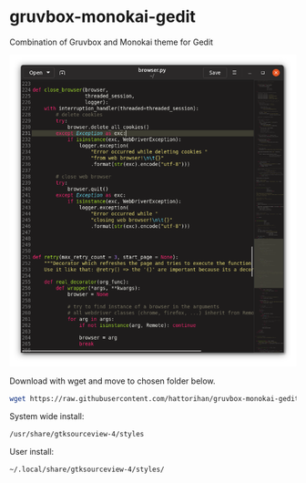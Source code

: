 # gruvbox-monokai-gedit
Combination of Gruvbox and Monokai theme for Gedit

![Screenshot](screenshot.png)

Download with wget and move to chosen folder below.

```bash
wget https://raw.githubusercontent.com/hattorihan/gruvbox-monokai-gedit/master/dark_monokai.xml
```

System wide install:

```bash
/usr/share/gtksourceview-4/styles
```

User install:

```bash
~/.local/share/gtksourceview-4/styles/
```
